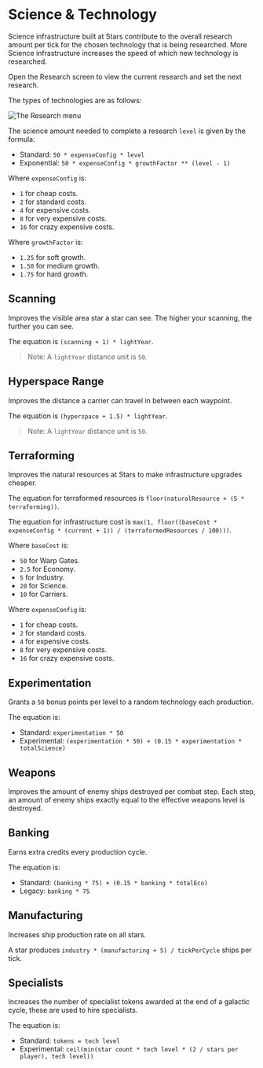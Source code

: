 # Science & Technology

Science infrastructure built at Stars contribute to the overall research amount per tick for the chosen technology that is being researched. More Science infrastructure increases the speed of which new technology is researched.

Open the Research screen to view the current research and set the next research. 

The types of technologies are as follows:

![The Research menu](img/research-menu.png)

The science amount needed to complete a research `level` is given by the formula:

- Standard: `50 * expenseConfig * level`
- Exponential: `50 * expenseConfig * growthFactor ** (level - 1)`

Where `expenseConfig` is:

- `1` for cheap costs.
- `2` for standard costs.
- `4` for expensive costs.
- `8` for very expensive costs.
- `16` for crazy expensive costs.

Where `growthFactor` is:

- `1.25` for soft growth.
- `1.50` for medium growth.
- `1.75` for hard growth.

## Scanning

Improves the visible area star a star can see. The higher your scanning, the further you can see. 

The equation is `(scanning + 1) * lightYear`.

> Note: A `lightYear` distance unit is `50`.

## Hyperspace Range

Improves the distance a carrier can travel in between each waypoint. 

The equation is `(hyperspace + 1.5) * lightYear`.

> Note: A `lightYear` distance unit is `50`.

## Terraforming

Improves the natural resources at Stars to make infrastructure upgrades cheaper. 

The equation for terraformed resources is `floor(naturalResource + (5 * terraforming))`.

The equation for infrastructure cost is `max(1, floor((baseCost * expenseConfig * (current + 1)) / (terraformedResources / 100)))`.

Where `baseCost` is:

- `50` for Warp Gates.
- `2.5` for Economy.
- `5` for Industry.
- `20` for Science.
- `10` for Carriers.

Where `expenseConfig` is:

- `1` for cheap costs.
- `2` for standard costs.
- `4` for expensive costs.
- `8` for very expensive costs.
- `16` for crazy expensive costs.

## Experimentation

Grants a `50` bonus points per level to a random technology each production.

The equation is:

- Standard: `experimentation * 50`
- Experimental: `(experimentation * 50) + (0.15 * experimentation * totalScience)`

## Weapons

Improves the amount of enemy ships destroyed per combat step. Each step, an amount of enemy ships exactly equal to the effective weapons level is destroyed.

## Banking

Earns extra credits every production cycle. 

The equation is:

- Standard: `(banking * 75) + (0.15 * banking * totalEco)`
- Legacy: `banking * 75`

## Manufacturing

Increases ship production rate on all stars. 

A star produces `industry * (manufacturing + 5) / tickPerCycle` ships per tick.

## Specialists
Increases the number of specialist tokens awarded at the end of a galactic cycle, these are used to hire specialists. 

The equation is:

- Standard: `tokens = tech level`
- Experimental: `ceil(min(star count * tech level * (2 / stars per player), tech level))`
